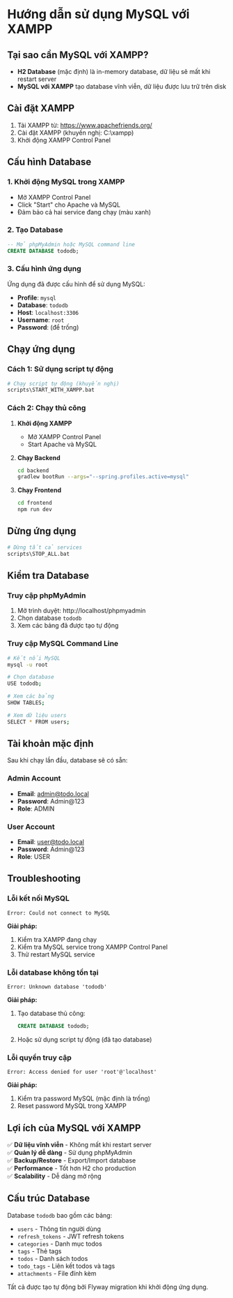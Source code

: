 # Hướng dẫn sử dụng MySQL với XAMPP

## Tại sao cần MySQL với XAMPP?

- **H2 Database** (mặc định) là in-memory database, dữ liệu sẽ mất khi restart server
- **MySQL với XAMPP** tạo database vĩnh viễn, dữ liệu được lưu trữ trên disk

## Cài đặt XAMPP

1. Tải XAMPP từ: https://www.apachefriends.org/
2. Cài đặt XAMPP (khuyến nghị: C:\xampp)
3. Khởi động XAMPP Control Panel

## Cấu hình Database

### 1. Khởi động MySQL trong XAMPP
- Mở XAMPP Control Panel
- Click "Start" cho Apache và MySQL
- Đảm bảo cả hai service đang chạy (màu xanh)

### 2. Tạo Database
```sql
-- Mở phpMyAdmin hoặc MySQL command line
CREATE DATABASE tododb;
```

### 3. Cấu hình ứng dụng
Ứng dụng đã được cấu hình để sử dụng MySQL:
- **Profile**: `mysql`
- **Database**: `tododb`
- **Host**: `localhost:3306`
- **Username**: `root`
- **Password**: (để trống)

## Chạy ứng dụng

### Cách 1: Sử dụng script tự động
```bash
# Chạy script tự động (khuyến nghị)
scripts\START_WITH_XAMPP.bat
```

### Cách 2: Chạy thủ công

1. **Khởi động XAMPP**
   - Mở XAMPP Control Panel
   - Start Apache và MySQL

2. **Chạy Backend**
   ```bash
   cd backend
   gradlew bootRun --args="--spring.profiles.active=mysql"
   ```

3. **Chạy Frontend**
   ```bash
   cd frontend
   npm run dev
   ```

## Dừng ứng dụng

```bash
# Dừng tất cả services
scripts\STOP_ALL.bat
```

## Kiểm tra Database

### Truy cập phpMyAdmin
1. Mở trình duyệt: http://localhost/phpmyadmin
2. Chọn database `tododb`
3. Xem các bảng đã được tạo tự động

### Truy cập MySQL Command Line
```bash
# Kết nối MySQL
mysql -u root

# Chọn database
USE tododb;

# Xem các bảng
SHOW TABLES;

# Xem dữ liệu users
SELECT * FROM users;
```

## Tài khoản mặc định

Sau khi chạy lần đầu, database sẽ có sẵn:

### Admin Account
- **Email**: admin@todo.local
- **Password**: Admin@123
- **Role**: ADMIN

### User Account  
- **Email**: user@todo.local
- **Password**: Admin@123
- **Role**: USER

## Troubleshooting

### Lỗi kết nối MySQL
```
Error: Could not connect to MySQL
```
**Giải pháp:**
1. Kiểm tra XAMPP đang chạy
2. Kiểm tra MySQL service trong XAMPP Control Panel
3. Thử restart MySQL service

### Lỗi database không tồn tại
```
Error: Unknown database 'tododb'
```
**Giải pháp:**
1. Tạo database thủ công:
   ```sql
   CREATE DATABASE tododb;
   ```
2. Hoặc sử dụng script tự động (đã tạo database)

### Lỗi quyền truy cập
```
Error: Access denied for user 'root'@'localhost'
```
**Giải pháp:**
1. Kiểm tra password MySQL (mặc định là trống)
2. Reset password MySQL trong XAMPP

## Lợi ích của MySQL với XAMPP

✅ **Dữ liệu vĩnh viễn** - Không mất khi restart server  
✅ **Quản lý dễ dàng** - Sử dụng phpMyAdmin  
✅ **Backup/Restore** - Export/Import database  
✅ **Performance** - Tốt hơn H2 cho production  
✅ **Scalability** - Dễ dàng mở rộng  

## Cấu trúc Database

Database `tododb` bao gồm các bảng:
- `users` - Thông tin người dùng
- `refresh_tokens` - JWT refresh tokens
- `categories` - Danh mục todos
- `tags` - Thẻ tags
- `todos` - Danh sách todos
- `todo_tags` - Liên kết todos và tags
- `attachments` - File đính kèm

Tất cả được tạo tự động bởi Flyway migration khi khởi động ứng dụng.
